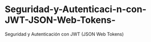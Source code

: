 # Seguridad-y-Autenticaci-n-con-JWT-JSON-Web-Tokens-
Seguridad y Autenticación con JWT (JSON Web Tokens)
